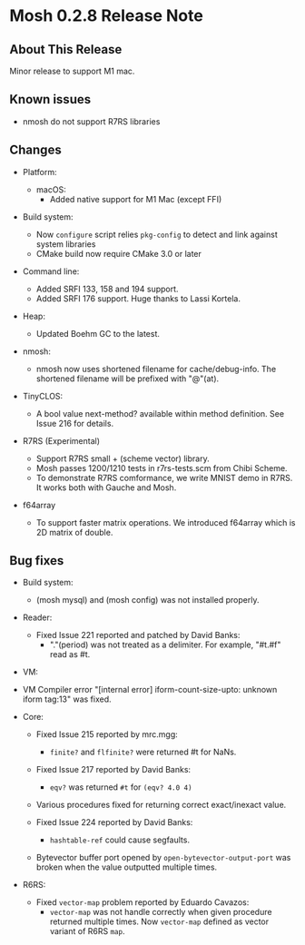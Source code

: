 Mosh 0.2.8 Release Note
=======================

About This Release
------------------

Minor release to support M1 mac.

Known issues
------------

- nmosh do not support R7RS libraries

Changes
-------

- Platform:
  - macOS:
    - Added native support for M1 Mac (except FFI)

- Build system:
  - Now `configure` script relies `pkg-config` to detect and link against
    system libraries
  - CMake build now require CMake 3.0 or later

- Command line:
  - Added SRFI 133, 158 and 194 support.
  - Added SRFI 176 support. Huge thanks to Lassi Kortela.

- Heap:
  - Updated Boehm GC to the latest.

- nmosh:
  - nmosh now uses shortened filename for cache/debug-info. The shortened
    filename will be prefixed with "@"(at).

- TinyCLOS:
  - A bool value next-method? available within method definition. See
    Issue 216 for details.

- R7RS (Experimental)
  - Support R7RS small + (scheme vector) library.
  - Mosh passes 1200/1210 tests in r7rs-tests.scm from Chibi Scheme.
  - To demonstrate R7RS comformance, we write MNIST demo in R7RS. It works both with Gauche and Mosh.

- f64array
  - To support faster matrix operations. We introduced f64array which is 2D matrix of double.

Bug fixes
---------

- Build system:
  - (mosh mysql) and (mosh config) was not installed properly.

- Reader:
  - Fixed Issue 221 reported and patched by David Banks:
    - "."(period) was not treated as a delimiter. For example, "#t.#f"
      read as #t. 

-  VM:
  - VM Compiler error "[internal error] iform-count-size-upto: unknown
    iform tag:13" was fixed.

- Core:
  - Fixed Issue 215 reported by mrc.mgg:
    - `finite?` and `flfinite?` were returned #t for NaNs.

  - Fixed Issue 217 reported by David Banks:
    - `eqv?` was returned `#t` for `(eqv? 4.0 4)`

  - Various procedures fixed for returning correct exact/inexact value.

  - Fixed Issue 224 reported by David Banks:
    - `hashtable-ref` could cause segfaults.

  - Bytevector buffer port opened by `open-bytevector-output-port` was broken
    when the value outputted multiple times.

- R6RS:
  - Fixed `vector-map` problem reported by Eduardo Cavazos:
    - `vector-map` was not handle correctly when given procedure returned 
      multiple times. Now `vector-map` defined as vector variant of R6RS 
      `map`.

